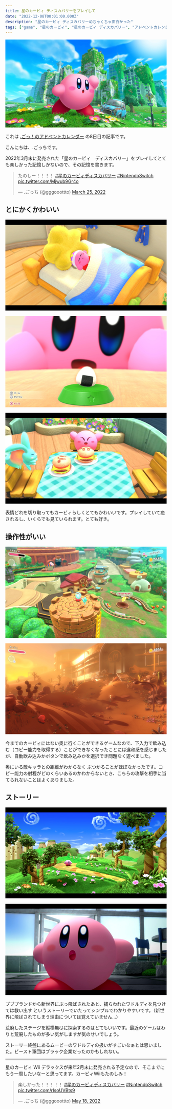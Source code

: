 ```yaml
---
title: 星のカービィ ディスカバリーをプレイして
date: "2022-12-08T00:01:00.000Z"
description: "星のカービィ ディスカバリーめちゃくちゃ面白かった"
tags: ["game", "星のカービィ", "星のカービィ ディスカバリー", "アドベントカレンダー"]
---
```


![kirby](./kirby.jpg)

これは [.ごっ！のアドベントカレンダー](https://adventar.org/calendars/8199) の8日目の記事です。

こんにちは、.ごっちです。

2022年3月末に発売された「星のカービィ　ディスカバリー」をプレイしてとても楽しかった記憶しかないので、その記憶を書きます。

<blockquote class="twitter-tweet"><p lang="ja" dir="ltr">たのしー！！！！ <a href="https://twitter.com/hashtag/%E6%98%9F%E3%81%AE%E3%82%AB%E3%83%BC%E3%83%93%E3%82%A3%E3%83%87%E3%82%A3%E3%82%B9%E3%82%AB%E3%83%90%E3%83%AA%E3%83%BC?src=hash&amp;ref_src=twsrc%5Etfw">#星のカービィディスカバリー</a> <a href="https://twitter.com/hashtag/NintendoSwitch?src=hash&amp;ref_src=twsrc%5Etfw">#NintendoSwitch</a> <a href="https://t.co/Mjwub9Gr4o">pic.twitter.com/Mjwub9Gr4o</a></p>&mdash; .ごっち (@gggooottto) <a href="https://twitter.com/gggooottto/status/1507351012264214528?ref_src=twsrc%5Etfw">March 25, 2022</a></blockquote>

## とにかくかわいい

![sleeping](./sleep.jpg)

![onigiri](./onigiri.jpg)

![hamberger](./hamberger.jpg)

表情どれを切り取ってもカービィらしくとてもかわいいです。プレイしていて癒されるし、いくらでも見ていられます。とても好き。

## 操作性がいい

![tower](./tower.jpg)

![desert](./desert.jpg)

今までのカービィにはない奥に行くことができるゲームなので、下入力で飲み込む（コピー能力を取得する）ことができなくなったことには違和感を感じましたが、自動飲み込みかボタンで飲み込みかを選択でき問題なく遊べました。

奥にいる敵キャラとの距離がわからなく ぶつかることがほぼなかったです。コピー能力の射程がどのくらいあるのかわからないとき、こちらの攻撃を相手に当てられないことはよくありました。

## ストーリー

![pupupu](./pupupu.jpg)

![discovery](./discovery.jpg)

プププランドから新世界にぶっ飛ばされたあと、捕らわれたワドルディを見つけては救い出す というストーリーでいたってシンプルでわかりやすいです。（新世界に飛ばされてしまう理由については覚えていません...）

荒廃したステージを縦横無尽に探索するのはとてもいいです。最近のゲームはわりと荒廃したものが多い気がしますが気のせいでしょう。

ストーリー終盤にあるムービーのワドルディの扱いがすごいなぁとは思いました。ビースト軍団はブラック企業だったのかもしれない。

---

星のカービィ Wii デラックスが来年2月末に発売される予定なので、そこまでにもう一周したいなーと思ってます。カービィWiiもたのしみ！

<blockquote class="twitter-tweet"><p lang="ja" dir="ltr">楽しかった！！！！！ <a href="https://twitter.com/hashtag/%E6%98%9F%E3%81%AE%E3%82%AB%E3%83%BC%E3%83%93%E3%82%A3%E3%83%87%E3%82%A3%E3%82%B9%E3%82%AB%E3%83%90%E3%83%AA%E3%83%BC?src=hash&amp;ref_src=twsrc%5Etfw">#星のカービィディスカバリー</a> <a href="https://twitter.com/hashtag/NintendoSwitch?src=hash&amp;ref_src=twsrc%5Etfw">#NintendoSwitch</a> <a href="https://t.co/rIsoUVBts9">pic.twitter.com/rIsoUVBts9</a></p>&mdash; .ごっち (@gggooottto) <a href="https://twitter.com/gggooottto/status/1526871756073381888?ref_src=twsrc%5Etfw">May 18, 2022</a></blockquote>

